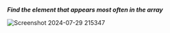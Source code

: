 **_Find the element that appears most often in the array_**

![Screenshot 2024-07-29 215347](https://github.com/user-attachments/assets/46e2a359-fc84-4679-9494-c581e75d8190)

